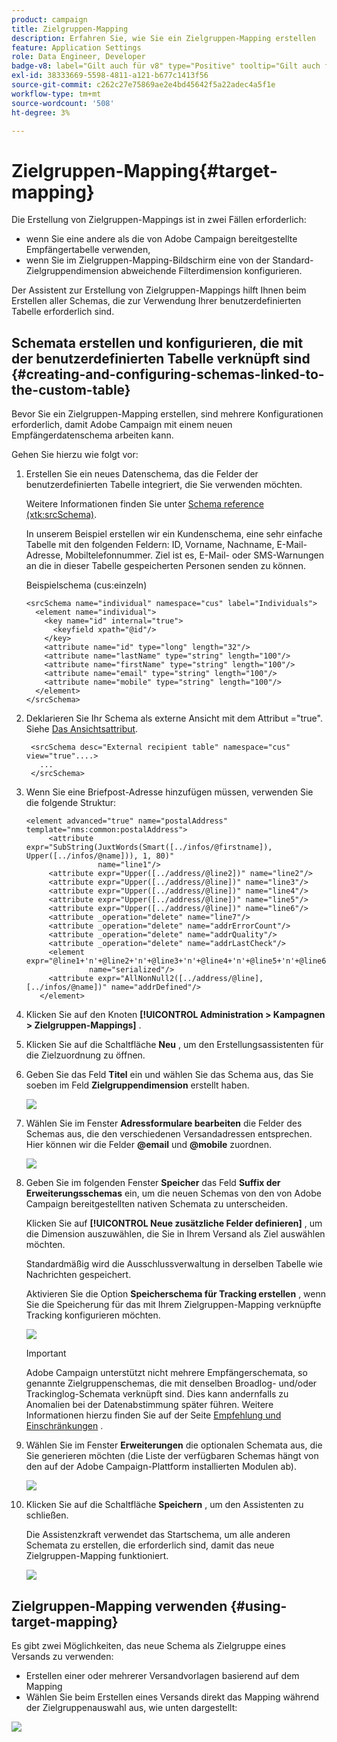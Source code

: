 ```yaml
---
product: campaign
title: Zielgruppen-Mapping
description: Erfahren Sie, wie Sie ein Zielgruppen-Mapping erstellen
feature: Application Settings
role: Data Engineer, Developer
badge-v8: label="Gilt auch für v8" type="Positive" tooltip="Gilt auch für Campaign v8"
exl-id: 38333669-5598-4811-a121-b677c1413f56
source-git-commit: c262c27e75869ae2e4bd45642f5a22adec4a5f1e
workflow-type: tm+mt
source-wordcount: '508'
ht-degree: 3%

---
```


# Zielgruppen-Mapping{#target-mapping}



Die Erstellung von Zielgruppen-Mappings ist in zwei Fällen erforderlich:

* wenn Sie eine andere als die von Adobe Campaign bereitgestellte Empfängertabelle verwenden,
* wenn Sie im Zielgruppen-Mapping-Bildschirm eine von der Standard-Zielgruppendimension abweichende Filterdimension konfigurieren.

Der Assistent zur Erstellung von Zielgruppen-Mappings hilft Ihnen beim Erstellen aller Schemas, die zur Verwendung Ihrer benutzerdefinierten Tabelle erforderlich sind.

## Schemata erstellen und konfigurieren, die mit der benutzerdefinierten Tabelle verknüpft sind {#creating-and-configuring-schemas-linked-to-the-custom-table}

Bevor Sie ein Zielgruppen-Mapping erstellen, sind mehrere Konfigurationen erforderlich, damit Adobe Campaign mit einem neuen Empfängerdatenschema arbeiten kann.

Gehen Sie hierzu wie folgt vor:

1. Erstellen Sie ein neues Datenschema, das die Felder der benutzerdefinierten Tabelle integriert, die Sie verwenden möchten.

   Weitere Informationen finden Sie unter [Schema reference (xtk:srcSchema)](../../configuration/using/about-schema-reference.md).

   In unserem Beispiel erstellen wir ein Kundenschema, eine sehr einfache Tabelle mit den folgenden Feldern: ID, Vorname, Nachname, E-Mail-Adresse, Mobiltelefonnummer. Ziel ist es, E-Mail- oder SMS-Warnungen an die in dieser Tabelle gespeicherten Personen senden zu können.

   Beispielschema (cus:einzeln)

   ```
   <srcSchema name="individual" namespace="cus" label="Individuals">
     <element name="individual">
       <key name="id" internal="true">
         <keyfield xpath="@id"/>
       </key>
       <attribute name="id" type="long" length="32"/>
       <attribute name="lastName" type="string" length="100"/>
       <attribute name="firstName" type="string" length="100"/>
       <attribute name="email" type="string" length="100"/>
       <attribute name="mobile" type="string" length="100"/>
     </element>
   </srcSchema>
   ```

1. Deklarieren Sie Ihr Schema als externe Ansicht mit dem Attribut =&quot;true&quot;. Siehe [Das Ansichtsattribut](../../configuration/using/schema-characteristics.md#the-view-attribute).

   ```
    <srcSchema desc="External recipient table" namespace="cus" view="true"....>
      ...
    </srcSchema>
   ```

1. Wenn Sie eine Briefpost-Adresse hinzufügen müssen, verwenden Sie die folgende Struktur:

   ```
   <element advanced="true" name="postalAddress" template="nms:common:postalAddress">
        <attribute expr="SubString(JuxtWords(Smart([../infos/@firstname]), Upper([../infos/@name])), 1, 80)"
                   name="line1"/>
        <attribute expr="Upper([../address/@line2])" name="line2"/>
        <attribute expr="Upper([../address/@line])" name="line3"/>
        <attribute expr="Upper([../address/@line])" name="line4"/>
        <attribute expr="Upper([../address/@line])" name="line5"/>
        <attribute expr="Upper([../address/@line])" name="line6"/>
        <attribute _operation="delete" name="line7"/>
        <attribute _operation="delete" name="addrErrorCount"/>
        <attribute _operation="delete" name="addrQuality"/>
        <attribute _operation="delete" name="addrLastCheck"/>
        <element expr="@line1+'n'+@line2+'n'+@line3+'n'+@line4+'n'+@line5+'n'+@line6"
                 name="serialized"/>
        <attribute expr="AllNonNull2([../address/@line], [../infos/@name])" name="addrDefined"/>
      </element>
   ```

1. Klicken Sie auf den Knoten **[!UICONTROL Administration > Kampagnen > Zielgruppen-Mappings]** .
1. Klicken Sie auf die Schaltfläche **Neu** , um den Erstellungsassistenten für die Zielzuordnung zu öffnen.
1. Geben Sie das Feld **Titel** ein und wählen Sie das Schema aus, das Sie soeben im Feld **Zielgruppendimension** erstellt haben.

   ![](assets/mapping_diffusion_wizard_1.png)

1. Wählen Sie im Fenster **Adressformulare bearbeiten** die Felder des Schemas aus, die den verschiedenen Versandadressen entsprechen. Hier können wir die Felder **@email** und **@mobile** zuordnen.

   ![](assets/mapping_diffusion_wizard_2.png)

1. Geben Sie im folgenden Fenster **Speicher** das Feld **Suffix der Erweiterungsschemas** ein, um die neuen Schemas von den von Adobe Campaign bereitgestellten nativen Schemata zu unterscheiden.

   Klicken Sie auf **[!UICONTROL Neue zusätzliche Felder definieren]** , um die Dimension auszuwählen, die Sie in Ihrem Versand als Ziel auswählen möchten.

   Standardmäßig wird die Ausschlussverwaltung in derselben Tabelle wie Nachrichten gespeichert.

   Aktivieren Sie die Option **Speicherschema für Tracking erstellen** , wenn Sie die Speicherung für das mit Ihrem Zielgruppen-Mapping verknüpfte Tracking konfigurieren möchten.

   ![](assets/mapping_diffusion_wizard_3.png)

   >[!IMPORTANT]
   >
   >Adobe Campaign unterstützt nicht mehrere Empfängerschemata, so genannte Zielgruppenschemas, die mit denselben Broadlog- und/oder Trackinglog-Schemata verknüpft sind. Dies kann andernfalls zu Anomalien bei der Datenabstimmung später führen. Weitere Informationen hierzu finden Sie auf der Seite [Empfehlung und Einschränkungen](../../configuration/using/about-custom-recipient-table.md) .

1. Wählen Sie im Fenster **Erweiterungen** die optionalen Schemata aus, die Sie generieren möchten (die Liste der verfügbaren Schemas hängt von den auf der Adobe Campaign-Plattform installierten Modulen ab).

   ![](assets/mapping_diffusion_wizard_4.png)

1. Klicken Sie auf die Schaltfläche **Speichern** , um den Assistenten zu schließen.

   Die Assistenzkraft verwendet das Startschema, um alle anderen Schemata zu erstellen, die erforderlich sind, damit das neue Zielgruppen-Mapping funktioniert.

   ![](assets/mapping_schema_list.png)

## Zielgruppen-Mapping verwenden {#using-target-mapping}

Es gibt zwei Möglichkeiten, das neue Schema als Zielgruppe eines Versands zu verwenden:

* Erstellen einer oder mehrerer Versandvorlagen basierend auf dem Mapping
* Wählen Sie beim Erstellen eines Versands direkt das Mapping während der Zielgruppenauswahl aus, wie unten dargestellt:

![](assets/mapping_selection_ciblage.png)
